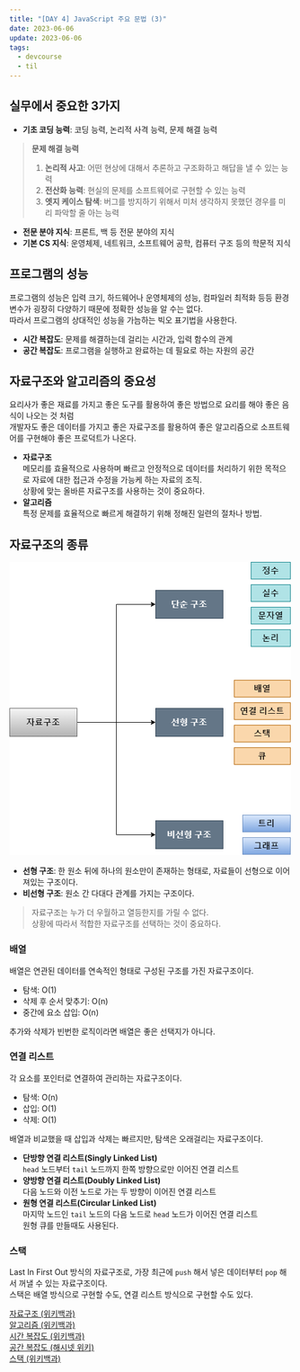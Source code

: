 ```yaml
---
title: "[DAY 4] JavaScript 주요 문법 (3)"
date: 2023-06-06
update: 2023-06-06
tags:
  - devcourse
  - til
---
```


## 실무에서 중요한 3가지  
- **기초 코딩 능력**: 코딩 능력, 논리적 사격 능력, 문제 해결 능력  
> **문제 해결 능력**  
> 1. **논리적 사고**: 어떤 현상에 대해서 추론하고 구조화하고 해답을 낼 수 있는 능력  
> 2. **전산화 능력**: 현실의 문제를 소프트웨어로 구현할 수 있는 능력  
> 3. **엣지 케이스 탐색**: 버그를 방지하기 위해서 미처 생각하지 못했던 경우를 미리 파악할 줄 아는 능력  
- **전문 분야 지식**: 프론트, 백 등 전문 분야의 지식  
- **기본 CS 지식**: 운영체제, 네트워크, 소프트웨어 공학, 컴퓨터 구조 등의 학문적 지식  

## 프로그램의 성능
프로그램의 성능은 입력 크기, 하드웨어나 운영체제의 성능, 컴파일러 최적화 등등 환경 변수가 굉장히 다양하기 때문에 정확한 성능을 알 수는 없다.  
따라서 프로그램의 상대적인 성능을 가늠하는 빅오 표기법을 사용한다. 

- **시간 복잡도**: 문제를 해결하는데 걸리는 시간과, 입력 함수의 관계  
- **공간 복잡도**: 프로그램을 실행하고 완료하는 데 필요로 하는 자원의 공간  

## 자료구조와 알고리즘의 중요성
요리사가 좋은 재료를 가지고 좋은 도구를 활용하여 좋은 방법으로 요리를 해야 좋은 음식이 나오는 것 처럼  
개발자도 좋은 데이터를 가지고 좋은 자료구조를 활용하여 좋은 알고리즘으로 소프트웨어를 구현해야 좋은 프로덕트가 나온다.  

- **자료구조**  
메모리를 효율적으로 사용하며 빠르고 안정적으로 데이터를 처리하기 위한 목적으로 자료에 대한 접근과 수정을 가능케 하는 자료의 조직.  
상황에 맞는 올바른 자료구조를 사용하는 것이 중요하다.  
- **알고리즘**  
특정 문제를 효율적으로 빠르게 해결하기 위해 정해진 일련의 절차나 방법.  

## 자료구조의 종류
![자료구조의 종류](./structure.png)  

- **선형 구조**: 한 원소 뒤에 하나의 원소만이 존재하는 형태로, 자료들이 선형으로 이어져있는 구조이다.  
- **비선형 구조**: 원소 간 다대다 관계를 가지는 구조이다.  

> 자료구조는 누가 더 우월하고 열등한지를 가릴 수 없다.  
상황에 따라서 적합한 자료구조를 선택하는 것이 중요하다.  

### 배열
배열은 연관된 데이터를 연속적인 형태로 구성된 구조를 가진 자료구조이다.  

- 탐색: O(1)  
- 삭제 후 순서 맞추기: O(n)  
- 중간에 요소 삽입: O(n)  

추가와 삭제가 빈번한 로직이라면 배열은 좋은 선택지가 아니다.

### 연결 리스트
각 요소를 포인터로 연결하여 관리하는 자료구조이다.  

- 탐색: O(n)  
- 삽입: O(1)  
- 삭제: O(1)  

배열과 비교했을 때 삽입과 삭제는 빠르지만, 탐색은 오래걸리는 자료구조이다.  

- **단방향 연결 리스트(Singly Linked List)**  
`head` 노드부터 `tail` 노드까지 한쪽 방향으로만 이어진 연결 리스트  
- **양방향 연결 리스트(Doubly Linked List)**  
다음 노드와 이전 노드로 가는 두 방향이 이어진 연결 리스트  
- **원형 연결 리스트(Circular Linked List)**  
마지막 노드인 `tail` 노드의 다음 노드로 `head` 노드가 이어진 연결 리스트  
원형 큐를 만들때도 사용된다.  

### 스택
Last In First Out 방식의 자료구조로, 가장 최근에 `push` 해서 넣은 데이터부터 `pop` 해서 꺼낼 수 있는 자료구조이다.  
스택은 배열 방식으로 구현할 수도, 연결 리스트 방식으로 구현할 수도 있다.  

[자료구조 (위키백과)](https://ko.wikipedia.org/wiki/%EC%9E%90%EB%A3%8C_%EA%B5%AC%EC%A1%B0)  
[알고리즘 (위키백과)](https://ko.wikipedia.org/wiki/%EC%95%8C%EA%B3%A0%EB%A6%AC%EC%A6%98)  
[시간 복잡도 (위키백과)](https://ko.wikipedia.org/wiki/%EC%8B%9C%EA%B0%84_%EB%B3%B5%EC%9E%A1%EB%8F%84)  
[공간 복잡도 (해시넷 위키)](http://wiki.hash.kr/index.php/%EA%B3%B5%EA%B0%84%EB%B3%B5%EC%9E%A1%EB%8F%84)  
[스택 (위키백과)](https://ko.wikipedia.org/wiki/%EC%8A%A4%ED%83%9D)  
